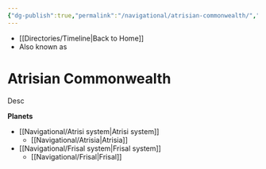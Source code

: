 ```yaml
---
{"dg-publish":true,"permalink":"/navigational/atrisian-commonwealth/","tags":["map","sector","unfinished","gijurun"],"dgHomeLink":false}
---
```


- [[Directories/Timeline\|Back to Home]]
- Also known as 

# Atrisian Commonwealth
Desc

**Planets**
- [[Navigational/Atrisi system\|Atrisi system]]
	- [[Navigational/Atrisia\|Atrisia]]
- [[Navigational/Frisal system\|Frisal system]]
	- [[Navigational/Frisal\|Frisal]]

